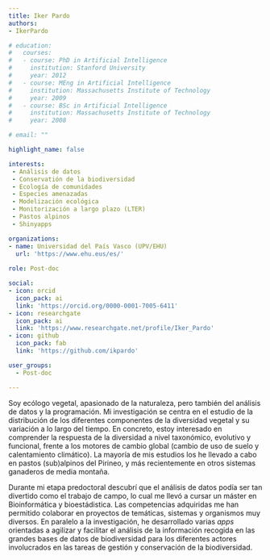 ```yaml
---
title: Iker Pardo
authors:
- IkerPardo

# education:
#   courses:
#   - course: PhD in Artificial Intelligence
#     institution: Stanford University
#     year: 2012
#   - course: MEng in Artificial Intelligence
#     institution: Massachusetts Institute of Technology
#     year: 2009
#   - course: BSc in Artificial Intelligence
#     institution: Massachusetts Institute of Technology
#     year: 2008

# email: ""

highlight_name: false

interests:
 - Análisis de datos
 - Conservatión de la biodiversidad
 - Ecología de comunidades
 - Especies amenazadas
 - Modelización ecológica
 - Monitorización a largo plazo (LTER)
 - Pastos alpinos
 - Shinyapps

organizations:
- name: Universidad del País Vasco (UPV/EHU)
  url: 'https://www.ehu.eus/es/'
  
role: Post-doc

social:
- icon: orcid
  icon_pack: ai
  link: 'https://orcid.org/0000-0001-7005-6411'
- icon: researchgate
  icon_pack: ai
  link: 'https://www.researchgate.net/profile/Iker_Pardo'
- icon: github
  icon_pack: fab
  link: 'https://github.com/ikpardo'

user_groups: 
  - Post-doc

---
```


Soy ecólogo vegetal, apasionado de la naturaleza, pero también del análisis de datos y la programación. Mi investigación se centra en el estudio de la distribución de los diferentes componentes de la diversidad vegetal y su variación a lo largo del tiempo. En concreto, estoy interesado en comprender la respuesta de la diversidad a nivel taxonómico, evolutivo y funcional, frente a los motores de cambio global (cambio de uso de suelo y calentamiento climático). La mayoría de mis estudios los he llevado a cabo en pastos (sub)alpinos del Pirineo, y más recientemente en otros sistemas ganaderos de media montaña. 

Durante mi etapa predoctoral descubrí que el análisis de datos podía ser tan divertido como el trabajo de campo, lo cual me llevó a cursar un máster en Bioinformática y bioestádistica. Las competencias adquiridas me han permitido colaborar en proyectos de temáticas, sistemas y organismos muy diversos. En paralelo a la investigación, he desarrollado varias *apps* orientadas a agilizar y facilitar el análisis de la información recogida en las grandes bases de datos de biodiversidad para los diferentes actores involucrados en las tareas de gestión y conservación de la biodiversidad.


